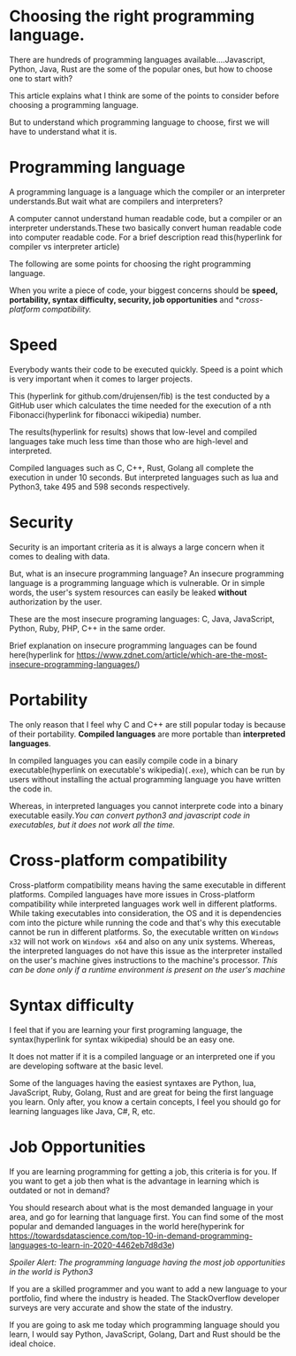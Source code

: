 # Choosing the right programming language.

There are hundreds of programming languages available....Javascript, Python, Java, Rust are the some of the popular ones, but how to choose one to start with?

This article explains what I think are some of the points to consider before choosing a programming language.

But to understand which programming language to choose,
first we will have to understand what it is.

# Programming language

A programming language is a language which the compiler or an interpreter understands.But wait what are compilers and interpreters?

A computer cannot understand human readable code, but a compiler or an interpreter understands.These two basically convert human readable code into computer readable code.
For a brief description read this(hyperlink for compiler vs interpreter article)

The following are some points for choosing the right programming language.

When you write a piece of code, your biggest concerns should be **speed, portability, syntax difficulty, security, job opportunities** and **cross-platform compatibility.*

# Speed
Everybody wants their code to be executed quickly. Speed is a point which is very important when it comes to larger projects.

This (hyperlink for github.com/drujensen/fib) is the test conducted by a GitHub user which calculates the time needed for the execution of a nth Fibonacci(hyperlink for fibonacci wikipedia) number.

The results(hyperlink for results) shows that low-level and compiled languages take much less time than those who are high-level and interpreted.

Compiled languages such as C, C++, Rust, Golang all complete the execution in under 10 seconds.
But interpreted languages such as lua and Python3, take 495 and 598 seconds respectively.

# Security
Security is an important criteria as it is always a large concern when it comes to dealing with data.

But, what is an insecure programming language? An insecure programming language is a programming language which is vulnerable. Or in simple words, the user's system resources can easily be leaked **without** authorization by the user.

These are the most insecure programing languages: C, Java, JavaScript, Python, Ruby, PHP, C++ in the same order.

Brief explanation on insecure programming languages can be found here(hyperlink for https://www.zdnet.com/article/which-are-the-most-insecure-programming-languages/)

# Portability
The only reason that I feel why C and C++ are still popular today is because of their portability.
**Compiled languages** are more portable than **interpreted languages**.

In compiled languages you can easily compile code in a binary executable(hyperlink on executable's wikipedia)(```.exe```), which can be run by users without installing the actual programming language you have written the code in.

Whereas, in interpreted languages you cannot interprete code into a binary executable easily.*You can convert python3 and javascript code in executables, but it does not work all the time.*

# Cross-platform compatibility
Cross-platform compatibility means having the same executable in different platforms.
Compiled languages have more issues in Cross-platform compatibility while interpreted languages work well in different platforms.
While taking executables into consideration, the OS and it is dependencies com into the picture while running the code and that's why this executable cannot be run in different platforms.
So, the executable written on ```Windows x32``` will not work on ```Windows x64``` and also on any unix systems.
Whereas, the interpreted languages do not have this issue as the interpreter installed on the user's machine gives instructions to the machine's processor.
_This can be done only if a runtime environment is present on the user's machine_

# Syntax difficulty
I feel that if you are learning your first programing language, the syntax(hyperlink for syntax wikipedia) should be an easy one.

It does not matter if it is a compiled language or an interpreted one if you are developing software at the basic level.

Some of the languages having the easiest syntaxes are Python, lua, JavaScript, Ruby, Golang, Rust and are great for being the first language you learn.
Only after, you know a certain concepts, I feel you should go for learning languages like Java, C#, R, etc.

# Job Opportunities
If you are learning programming for getting a job, this criteria is for you. 
If you want to get a job then what is the advantage in learning which is outdated or not in demand?

You should research about what is the most demanded language in your area, and go for learning that language first.
You can find some of the most popular and demanded languages in the world here(hyperink for https://towardsdatascience.com/top-10-in-demand-programming-languages-to-learn-in-2020-4462eb7d8d3e)

_Spoiler Alert: The programming language having the most job opportunities in the world is Python3_

If you are a skilled programmer and you want to add a new language to your portfolio, find where the industry is headed. 
The StackOverflow developer surveys are very accurate and show the state of the industry. 

If you are going to ask me today which programming language should you learn, I would say Python, JavaScript, Golang, Dart and Rust should be the ideal choice.
